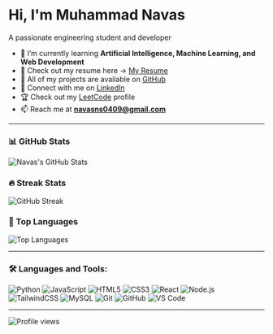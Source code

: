 # Hi, I'm Muhammad Navas  
A passionate engineering student and developer

- 🌱 I’m currently learning **Artificial Intelligence, Machine Learning, and Web Development**  
- 📄 Check out my resume here → [My Resume](https://drive.google.com/file/d/1IBh79_-krUo_aRFdPMELua2Ro_hKu6_N/view?usp=drive_link)  
- 📂 All of my projects are available on [GitHub](https://github.com/muhammadnavas)
- 💼 Connect with me on [LinkedIn](https://www.linkedin.com/in/muhammadnavas/)  
- 🏆 Check out my [LeetCode](https://leetcode.com/muhammadnavas/) profile
- 📫 Reach me at **navasns0409@gmail.com**  

---

### 📊 GitHub Stats
![Navas's GitHub Stats](https://github-readme-stats.vercel.app/api?username=muhammadnavas&show_icons=true&theme=github_light&cache_seconds=7200)  

### 🔥 Streak Stats
![GitHub Streak](https://streak-stats.demolab.com?user=muhammadnavas&theme=github_light&cache_seconds=7200)  

### 📌 Top Languages
![Top Languages](https://github-readme-stats.vercel.app/api/top-langs/?username=muhammadnavas&layout=compact&theme=github_light&cache_seconds=7200)  

---

### 🛠️ Languages and Tools:
![Python](https://img.shields.io/badge/-Python-3776AB?style=flat&logo=python&logoColor=white)
![JavaScript](https://img.shields.io/badge/-JavaScript-F7DF1E?style=flat&logo=javascript&logoColor=black)
![HTML5](https://img.shields.io/badge/-HTML5-E34F26?style=flat&logo=html5&logoColor=white)
![CSS3](https://img.shields.io/badge/-CSS3-1572B6?style=flat&logo=css3&logoColor=white)
![React](https://img.shields.io/badge/-React-61DAFB?style=flat&logo=react&logoColor=black)
![Node.js](https://img.shields.io/badge/-Node.js-339933?style=flat&logo=node.js&logoColor=white)
![TailwindCSS](https://img.shields.io/badge/-TailwindCSS-38B2AC?style=flat&logo=tailwind-css&logoColor=white)
![MySQL](https://img.shields.io/badge/-MySQL-4479A1?style=flat&logo=mysql&logoColor=white)
![Git](https://img.shields.io/badge/-Git-F05032?style=flat&logo=git&logoColor=white)
![GitHub](https://img.shields.io/badge/-GitHub-181717?style=flat&logo=github&logoColor=white)
![VS Code](https://img.shields.io/badge/-VS%20Code-007ACC?style=flat&logo=visual-studio-code&logoColor=white)

---

![Profile views](https://komarev.com/ghpvc/?username=muhammadnavas&color=blue)
